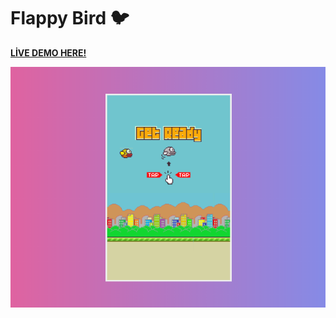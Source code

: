 # Flappy Bird 🐦

[**LİVE DEMO HERE!**](https://flappy-bird-led.netlify.app/)

![Screenshoot](img/flappy.png)
